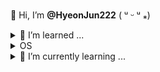 👋 Hi, I’m **@HyeonJun222** ( ᵘ ᵕ ᵘ ⁎)

<details>
    <summary>
        👀 I’m learned ...
    </summary>
    <br>

![HTML](https://img.shields.io/badge/HTML-239120?style=for-the-badge&logo=html5&logoColor=white) ![CSS](https://img.shields.io/badge/CSS-239120?&style=for-the-badge&logo=css3&logoColor=white) ![js](https://img.shields.io/badge/JavaScript-F7DF1E?style=for-the-badge&logo=JavaScript&logoColor=white) 
    
</details> 

<details>
    <summary>
        OS
    </summary>
    <br>
    
![Mac](https://img.shields.io/badge/mac%20os-000000?style=for-the-badge&logo=apple&logoColor=white) ![Windows](https://img.shields.io/badge/Windows-0078D6?style=for-the-badge&logo=windows&logoColor=white)
</details> 

<details>
    <summary>
        🌱 I’m currently learning ...
    </summary>
    <br>
    
![java](https://img.shields.io/badge/Java-ED8B00?style=for-the-badge&logo=openjdk&logoColor=white) ![github](https://img.shields.io/badge/GitHub-100000?style=for-the-badge&logo=github&logoColor=white)

</details> 
